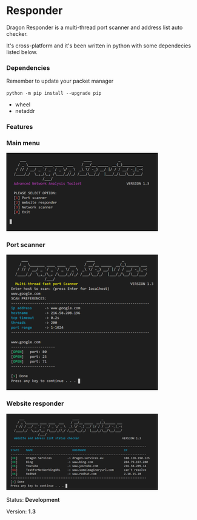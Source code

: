 <h1>Responder</h1>
<p>Dragon Responder is a multi-thread port scanner and address list auto checker.</p>
<p>It's cross-platform and it's been written in python with some dependecies listed below.</p>


<h3>Dependencies</h3>
<p>Remember to update your packet manager</p>
<code>python -m pip install --upgrade pip</code>
<ul>
  <li>wheel</li>
  <li>netaddr</li>
</ul>

<h3>Features</h3>

<p align="left">
  <h3>Main menu</h3>
  <img src="1.PNG" width="400" title="Main menu"><br>
  <h3>Port scanner</h3>
  <img src="2.PNG" width="400" alt="d" ><br>
  <h3>Website responder</h3>
  <img src="3.PNG" width="400" alt="d" ><br>
</p>


<p>Status: <b>Development</b></p>
<p>Version: <b>1.3</b></p>

